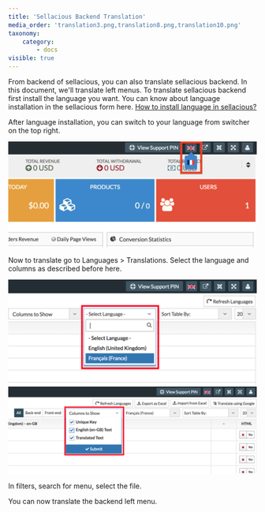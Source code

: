 ```yaml
---
title: 'Sellacious Backend Translation'
media_order: 'translation3.png,translation8.png,translation10.png'
taxonomy:
    category:
        - docs
visible: true
---
```


From backend of sellacious, you can also translate sellacious backend. In this document, we'll translate left menus. To translate sellacious backend first install the language you want. You can know about language installation in the sellacious form here. [How to install language in sellacious?](https://www.sellacious.com/documentation-v2#/learn/languages/installing-languages)

After language installation, you can switch to your language from switcher on the top right.

![](translation3.png)

Now to translate go to Languages > Translations. Select the language and columns as described before here.

![](translation8.png)
![](translation10.png)

In filters, search for menu, select the file.

You can now translate the backend left menu.
 